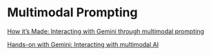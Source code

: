 # Multimodal Prompting

[How it’s Made: Interacting with Gemini through multimodal prompting](https://developers.googleblog.com/2023/12/how-its-made-gemini-multimodal-prompting.html)

[Hands-on with Gemini: Interacting with multimodal AI](https://www.youtube.com/watch?v=UIZAiXYceBI)